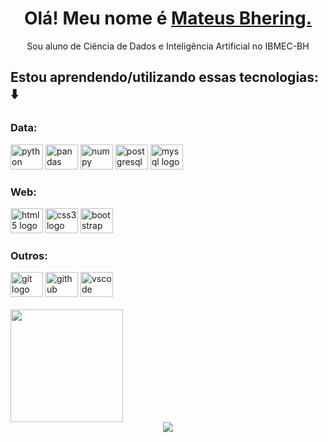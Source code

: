 <h1 align="center">
    Olá! Meu nome é 
    <a href="https://www.linkedin.com/in/mateus-bhering/">Mateus Bhering.</a>
  </h1>
 <p align="center">
   Sou aluno de Ciência de Dados e Inteligência Artificial no IBMEC-BH

  <section>

## Estou aprendendo/utilizando essas tecnologias: ⬇️

<div>
<h3>Data:</h3>
    <img src="https://cdn.jsdelivr.net/gh/devicons/devicon/icons/python/python-original.svg" height="40" width="52" alt="python logo"/>
    <img src="https://cdn.jsdelivr.net/gh/devicons/devicon/icons/pandas/pandas-original-wordmark.svg" height="40" width="52" alt="pandas logo" />
    <img src="https://cdn.jsdelivr.net/gh/devicons/devicon/icons/numpy/numpy-original-wordmark.svg" height="40" width="52" alt="numpy logo" />
    <img src="https://cdn.jsdelivr.net/gh/devicons/devicon/icons/postgresql/postgresql-original-wordmark.svg" height="40" width="52" alt="postgresql logo"  />
        <img src="https://cdn.jsdelivr.net/gh/devicons/devicon/icons/mysql/mysql-original-wordmark.svg" height="40" width="52" alt="mysql logo" />

          
  </div>
  <div>
  <h3>Web:</h3>
    <img src="https://cdn.jsdelivr.net/gh/devicons/devicon/icons/html5/html5-original.svg" height="40" width="52" alt="html5 logo"  />
    <img src="https://cdn.jsdelivr.net/gh/devicons/devicon/icons/css3/css3-original.svg" height="40" width="52" alt="css3 logo"  />
    <img src="https://cdn.jsdelivr.net/gh/devicons/devicon/icons/bootstrap/bootstrap-original.svg" height="40" width="52" alt="bootstrap logo" />
          
  </div>
  <div>
  <h3>Outros:</h3>
    <img src="https://cdn.jsdelivr.net/gh/devicons/devicon/icons/git/git-original.svg" height="40" width="52" alt="git logo"  />
    <img src="https://cdn.jsdelivr.net/gh/devicons/devicon/icons/github/github-original.svg" height="40" width="52" alt="github logo"  />
    <img src="https://cdn.jsdelivr.net/gh/devicons/devicon/icons/vscode/vscode-original.svg" height="40" width="52" alt="vscode logo"  />     
  </div>
</section>
<br>
<img height="180em" src="https://github-readme-stats.vercel.app/api/top-langs/?username=mateusbhering&layout=compact&langs_count=7&theme=gotham"/>
<div align="center">
  <a href="https://www.linkedin.com/in/mateus-bhering/" target="_blank">
    <img src="https://img.shields.io/badge/LinkedIn-0077B5?style=for-the-badge&logo=linkedin&logoColor=white">
    </img>
  </a>
    </div>
